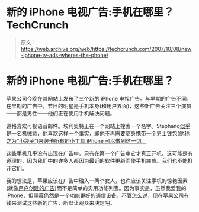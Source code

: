 # 新的 iPhone 电视广告:手机在哪里？TechCrunch

> 原文：<https://web.archive.org/web/https://techcrunch.com/2007/10/08/new-iphone-tv-ads-wheres-the-phone/>

# 新的 iPhone 电视广告:手机在哪里？

苹果公司今晚在其网站上发布了三个新的 iPhone 电视广告。与早期的广告不同，在早期的广告中，节目的明星是手机本身(和用户界面)，这些新广告关注三个演员——都是男性——他们正在使用手机解决问题。

道格喜欢可视语音邮件。埃利奥特正在一个网站上搜索一个名字。Stephano[似乎是一名机械师，他喜欢这样一个事实，即他不再需要随身携带一个男士钱包(他称之为“小袋子”)来装他所有的小工具 iPhone 可以做到这一切。](https://web.archive.org/web/20230221222150/http://www.apple.com/iphone/ads/ad12/)

这些手机几乎没有出现在广告中，只有在第一个广告中它才真正开机。这可能是有道理的，因为我们中的许多人都因为最近的软件更新而使手机瘫痪。我们也不能打开它们。

我的想法是，苹果应该在广告中融入一两个女人，也许应该关注手机的惊艳因素(就像[用户创建的广告](https://web.archive.org/web/20230221222150/https://techcrunch.com/2007/06/05/new-iphone-ad/))而不是简单的实用功能列表。因为事实是，虽然我爱我的 iPhone，但黑莓仍然是一个功能更好的通信设备。不管怎么说，现在苹果公司有钱来测试这些新的广告，所以让观众来决定吧。